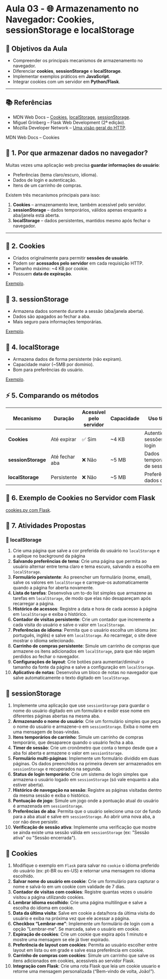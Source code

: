# Aula 03 - 🌐 Armazenamento no Navegador: Cookies, sessionStorage e localStorage

## 🎯 Objetivos da Aula
- Compreender os principais mecanismos de armazenamento no navegador.  
- Diferenciar **cookies**, **sessionStorage** e **localStorage**.  
- Implementar exemplos práticos em **JavaScript**.  
- Integrar cookies com um servidor em **Python/Flask**.  

---

## 📚 Referências
- MDN Web Docs – [Cookies](https://developer.mozilla.org/pt-BR/docs/Web/HTTP/Guides/Cookies), [localStorage](https://developer.mozilla.org/pt-BR/docs/Web/API/Window/localStorage), [sessionStorage](https://developer.mozilla.org/pt-BR/docs/Web/API/Window/sessionStorage).
- Miguel Grinberg – Flask Web Development (2ª edição).
- Mozilla Developer Network – [Uma visão geral do HTTP](https://developer.mozilla.org/pt-BR/docs/Web/HTTP/Guides/Overview).

MDN Web Docs – Cookies

## 🔑 1. Por que armazenar dados no navegador?
Muitas vezes uma aplicação web precisa **guardar informações do usuário**:  
- Preferências (tema claro/escuro, idioma).  
- Dados de login e autenticação.  
- Itens de um carrinho de compras.  

Existem três mecanismos principais para isso:  
1. **Cookies** – armazenamento leve, também acessível pelo servidor.  
2. **sessionStorage** – dados temporários, válidos apenas enquanto a aba/janela está aberta.  
3. **localStorage** – dados persistentes, mantidos mesmo após fechar o navegador.  

---

## 🍪 2. Cookies
- Criados originalmente para permitir **sessões de usuário**.  
- Podem ser **acessados pelo servidor** em cada requisição HTTP.  
- Tamanho máximo: ~4 KB por cookie.  
- Possuem **data de expiração**.  

[Exemplo](./cookies.html).

## 📌 3. sessionStorage
- Armazena dados somente durante a sessão (aba/janela aberta).
- Dados são apagados ao fechar a aba.
- Mais seguro para informações temporárias.

[Exemplo](./sessionStorage.html).

## 💾 4. localStorage
- Armazena dados de forma persistente (não expiram).
- Capacidade maior (~5MB por domínio).
- Bom para preferências do usuário.

[Exemplo](./localStorage.html).

## ⚡ 5. Comparando os métodos

| Mecanismo          | Duração        | Acessível pelo servidor | Capacidade | Uso típico                   |
| ------------------ | -------------- | ----------------------- | ---------- | ---------------------------- |
| **Cookies**        | Até expirar    | ✅ Sim                   | \~4 KB     | Autenticação, sessões, login |
| **sessionStorage** | Até fechar aba | ❌ Não                   | \~5 MB     | Dados temporários de sessão  |
| **localStorage**   | Persistente    | ❌ Não                   | \~5 MB     | Preferências, dados offline  |

## 🐍 6. Exemplo de Cookies no Servidor com Flask

[cookies.py com Flask](./cookies.py).

## 📝 7. Atividades Propostas

### 💾 localStorage

1. Crie uma página que salve a cor preferida do usuário no `localStorage` e a aplique no background da página
2. **Salvando preferências de tema**: Crie uma página que permita ao usuário alternar entre tema claro e tema escuro, salvando a escolha em `localStorage`.
3. **Formulário persistente**: Ao preencher um formulário (nome, email), salve os valores em `localStorage` e carregue-os automaticamente quando a página for aberta novamente.
4. **Lista de tarefas**: Desenvolva um to-do list simples que armazene as tarefas em `localStorage`, de modo que elas não desapareçam após recarregar a página.
5. **Histórico de acessos**: Registre a data e hora de cada acesso à página em `localStorage` e exiba o histórico.
6. **Contador de visitas persistente**: Crie um contador que incremente a cada visita do usuário e salve o valor em `localStorage`.
7. **Preferências de idioma**: Permita que o usuário escolha um idioma (ex: português, inglês) e salve em `localStorage`. Ao recarregar, o site deve mostrar o idioma selecionado.
8. **Carrinho de compras persistente**: Simule um carrinho de compras que armazene os itens adicionados em `localStorage`, para que não sejam perdidos ao fechar o navegador.
9. **Configurações de layout**: Crie botões para aumentar/diminuir o tamanho da fonte da página e salve a configuração em `localStorage`.
10. **Aplicativo de notas**: Desenvolva um bloco de notas no navegador que salve automaticamente o texto digitado em `localStorage`.

## 📌 sessionStorage

1. Implemente uma aplicação que use `sessionStorage` para guardar o nome do usuário digitado em um formulário e exibir esse nome em diferentes páginas abertas na mesma aba.
2. **Armazenando o nome do usuário**: Crie um formulário simples que peça o nome do usuário e armazene-o em `sessionStorage`. Exiba o nome em uma mensagem de boas-vindas.
3. **Itens temporários de carrinho**: Simule um carrinho de compras temporário, que desaparece quando o usuário fecha a aba.
4. **Timer de sessão**: Crie um cronômetro que conta o tempo desde que a aba foi aberta e armazene o valor em `sessionStorage`.
5. **Formulário multi-páginas**: Implemente um formulário dividido em duas páginas. Os dados preenchidos na primeira devem ser armazenados em `sessionStorage` e recuperados na segunda.
6. **Status de login temporário**: Crie um sistema de login simples que armazena o usuário logado em `sessionStorage` (só vale enquanto a aba estiver aberta).
7. **Histórico de navegação na sessão**: Registre as páginas visitadas dentro da mesma sessão e exiba o histórico.
8. **Pontuação de jogo**: Simule um jogo onde a pontuação atual do usuário é armazenada em `sessionStorage`.
9. **Preferências de aba**: Permita que o usuário selecione uma cor de fundo para a aba atual e salve em `sessionStorage`. Ao abrir uma nova aba, a cor não deve persistir.
10. **Verificação de sessão ativa**: Implemente uma verificação que mostre se ainda existe uma sessão válida em `sessionStorage` (ex: "Sessão ativa" ou "Sessão encerrada").

## 🍪 Cookies

1. Modifique o exemplo em `Flask` para salvar no `cookie` o idioma preferido do usuário (ex: pt-BR ou en-US) e retornar uma mensagem no idioma escolhido.
2. **Salvar nome do usuário em cookie**: Crie um formulário para capturar o nome e salvá-lo em um cookie com validade de 7 dias.
3. **Contador de visitas com cookies**: Registre quantas vezes o usuário visitou a página utilizando cookies.
4. **Lembrar idioma escolhido**: Crie uma página multilíngue e salve a escolha do idioma em cookie.
5. **Data da última visita**: Salve em cookie a data/hora da última visita do usuário e exiba na próxima vez que ele acessar a página.
6. **Checkbox “Lembrar-me”**: Implemente um formulário de login com a opção "Lembrar-me". Se marcada, salve o usuário em cookie.
7. **Expiração de cookies**: Crie um cookie que expira após 1 minuto e mostre uma mensagem se ele já tiver expirado.
8. **Preferência de layout com cookies**: Permita ao usuário escolher entre layout em lista ou em grade e salve essa preferência em cookie.
9. **Carrinho de compras com cookies**: Simule um carrinho que salve os itens adicionados em cookies, acessíveis ao servidor Flask.
10. **Integração com Flask**: Crie uma rota Flask que leia um cookie usuario e retorne uma mensagem personalizada (“Bem-vindo de volta, João!”).